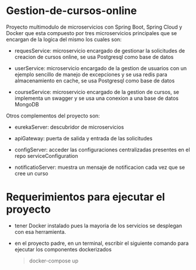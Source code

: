 # Gestion-de-cursos-online

Proyecto multimodulo de microservicios con Spring Boot, Spring Cloud y Docker que esta compuesto por tres microservicios principales que se encargan de la logica del mismo los cuales son:

- requesService: microservicio encargado de gestionar la solicitudes de creacion de cursos online, se usa Postgresql como base de datos

- userService: microservicio encargado de la gestion de usuarios con un ejemplo sencillo de manejo de excepciones y se usa redis para almacenamiento en cache, se usa Postgresql como base de datos

- courseService: microservicio encargado de la gestion de cursos, se implementa un swagger y se usa una conexion a una base de datos MongoDB


Otros complementos del proyecto son:

- eurekaServer: descubridor de microservicios

- apiGateway: puerta de salida y entrada de las solicitudes

- configServer: acceder las configuraciones centralizadas presentes en el repo serviceConfiguration

- notificatioServer: muestra un mensaje de notificacion cada vez que se cree un curso

#  Requerimientos para ejecutar el proyecto

- tener Docker instalado pues la mayoria de los servicios se desplegan con esa herramienta.

- en el proyecto padre, en un terminal, escribir el siguiente comando para ejecutar los componentes dockerizados
  > docker-compose up


